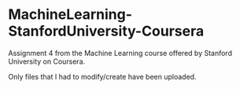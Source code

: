 # MachineLearning-StanfordUniversity-Coursera
Assignment 4 from the Machine Learning course offered by Stanford University on Coursera.

Only files that I had to modify/create have been uploaded.
